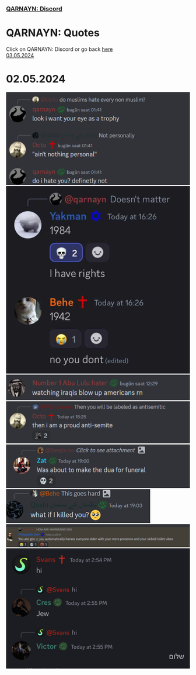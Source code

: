 <link rel="icon" href="https://demerci.github.io/qarnayn/favicon.ico">
<link rel="stylesheet" href="https://dhulqarnayn.github.io/qarnayn/index.css">

### [QARNAYN: Discord](https://dhulqarnayn.github.io/qarnayn/DISCORD.html)

# QARNAYN: Quotes
Click on QARNAYN: Discord or go back [here](https://dhulqarnayn.github.io/qarnayn/DISCORD.html)    
[03.05.2024](https://dhulqarnayn.github.io/qarnayn/quotes/03052024/03052024.html)

# 02.05.2024
![Quote1](quote1.png)
![Quote2](quotes2.jpg)
![Quote3](quote3.png)
![Quote4](quote4.png)
![Quote5](quote5.png)
![Quote6](quote6.png)
![Quote7](quote7.png)
![Quote8](quote8.jpg)